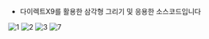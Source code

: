 - 다이렉트X9를 활용한 삼각형 그리기 및 응용한 소스코드입니다

![1](https://github.com/user-attachments/assets/d166f8e8-2338-4798-a143-03dee6bba70a)
![2](https://github.com/user-attachments/assets/9ca25bc7-22d8-4eac-96ad-e4819e219b5d)
![3](https://github.com/user-attachments/assets/62a1d08a-3ca0-466a-857c-f1f3bdcf41cf)
![7](https://github.com/user-attachments/assets/78058517-ce83-4642-a685-745dfc372b36)
